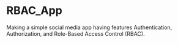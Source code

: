 # RBAC_App
Making a simple social media app having features Authentication, Authorization, and Role-Based Access Control (RBAC).
